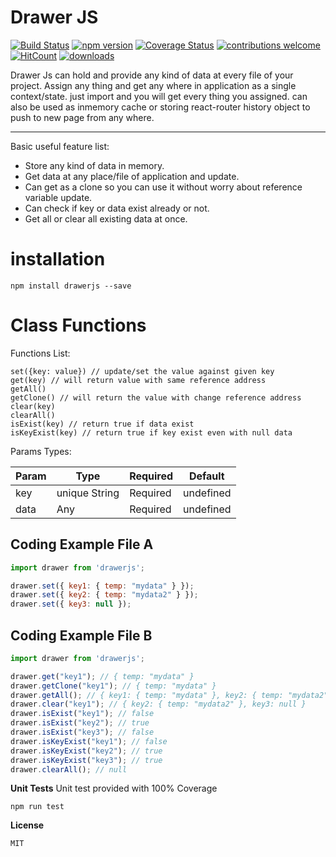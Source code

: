 Drawer JS
===================
[![Build Status](https://travis-ci.org/adeelakram696/drawerjs.svg?branch=master)](https://travis-ci.org/adeelakram696/drawerjs)
[![npm version](https://badge.fury.io/js/drawerjs.svg)](https://badge.fury.io/js/drawerjs)
[![Coverage Status](https://coveralls.io/repos/github/adeelakram696/drawerjs/badge.svg?branch=master)](https://coveralls.io/github/adeelakram696/drawerjs?branch=master)
[![contributions welcome](https://img.shields.io/badge/contributions-welcome-brightgreen.svg?style=flat)](https://github.com/adeelakram696/drawerjs/issues)
[![HitCount](http://hits.dwyl.io/adeelakram696/drawerjs.svg)](http://hits.dwyl.io/adeelakram696/drawerjs)
[![downloads][downloads-image]][downloads-url]

[downloads-image]: https://img.shields.io/npm/dt/drawerjs.svg?style=flat
[downloads-url]: https://npmjs.org/package/drawerjs

Drawer Js can hold and provide any kind of data at every file of your project.
Assign any thing and get any where in application as a single context/state. just import and you will get every thing you assigned. can also be used as inmemory cache or storing react-router history object to push to new page from any where.

----------
Basic useful feature list:

 * Store any kind of data in memory.
 * Get data at any place/file of application and update.
 * Can get as a clone so you can use it without worry about reference variable update.
 * Can check if key or data exist already or not.
 * Get all or clear all existing data at once.

installation
===================

    npm install drawerjs --save

Class Functions
===================
Functions List:

    set({key: value}) // update/set the value against given key
    get(key) // will return value with same reference address
    getAll()
    getClone() // will return the value with change reference address
    clear(key)
    clearAll()
    isExist(key) // return true if data exist
    isKeyExist(key) // return true if key exist even with null data

Params Types:

| Param     | Type | Required   | Default   |
| ------- | ---- | --- | --- |
| key | unique String | Required |  undefined   |
| data | Any | Required |  undefined  |



Coding Example File A
-------------
```javascript
import drawer from 'drawerjs';

drawer.set({ key1: { temp: "mydata" } });
drawer.set({ key2: { temp: "mydata2" } });
drawer.set({ key3: null });

```
Coding Example File B
-------------
```javascript
import drawer from 'drawerjs';

drawer.get("key1"); // { temp: "mydata" }
drawer.getClone("key1"); // { temp: "mydata" }
drawer.getAll(); // { key1: { temp: "mydata" }, key2: { temp: "mydata2" }, key3: null }
drawer.clear("key1"); // { key2: { temp: "mydata2" }, key3: null }
drawer.isExist("key1"); // false
drawer.isExist("key2"); // true
drawer.isExist("key3"); // false
drawer.isKeyExist("key1"); // false
drawer.isKeyExist("key2"); // true
drawer.isKeyExist("key3"); // true
drawer.clearAll(); // null


```
**Unit Tests**
Unit test provided with 100% Coverage

    npm run test

**License**

    MIT
